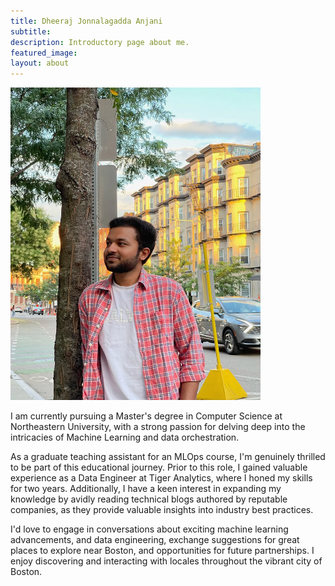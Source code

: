 ```yaml
---
title: Dheeraj Jonnalagadda Anjani
subtitle: 
description: Introductory page about me.
featured_image: 
layout: about
---
```


<img src="/images/TAs/Dheeraj Jonnalagadda Anjani.webp" width="400" height="500" />

I am currently pursuing a Master's degree in Computer Science at Northeastern University, with a strong passion for delving deep into the intricacies of Machine Learning and data orchestration.

As a graduate teaching assistant for an MLOps course, I'm genuinely thrilled to be part of this educational journey. Prior to this role, I gained valuable experience as a Data Engineer at Tiger Analytics, where I honed my skills for two years. Additionally, I have a keen interest in expanding my knowledge by avidly reading technical blogs authored by reputable companies, as they provide valuable insights into industry best practices.

I'd love to engage in conversations about exciting machine learning advancements, and data engineering, exchange suggestions for great places to explore near Boston, and opportunities for future partnerships. I enjoy discovering and interacting with locales throughout the vibrant city of Boston.